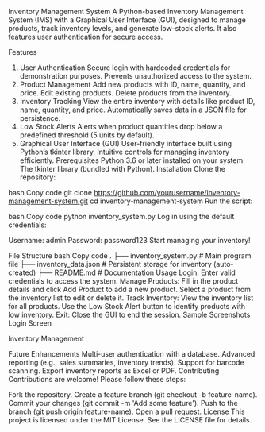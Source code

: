 Inventory Management System
A Python-based Inventory Management System (IMS) with a Graphical User Interface (GUI), designed to manage products, track inventory levels, and generate low-stock alerts. It also features user authentication for secure access.

Features
1. User Authentication
Secure login with hardcoded credentials for demonstration purposes.
Prevents unauthorized access to the system.
2. Product Management
Add new products with ID, name, quantity, and price.
Edit existing products.
Delete products from the inventory.
3. Inventory Tracking
View the entire inventory with details like product ID, name, quantity, and price.
Automatically saves data in a JSON file for persistence.
4. Low Stock Alerts
Alerts when product quantities drop below a predefined threshold (5 units by default).
5. Graphical User Interface (GUI)
User-friendly interface built using Python’s tkinter library.
Intuitive controls for managing inventory efficiently.
Prerequisites
Python 3.6 or later installed on your system.
The tkinter library (bundled with Python).
Installation
Clone the repository:

bash
Copy code
git clone https://github.com/yourusername/inventory-management-system.git
cd inventory-management-system
Run the script:

bash
Copy code
python inventory_system.py
Log in using the default credentials:

Username: admin
Password: password123
Start managing your inventory!

File Structure
bash
Copy code
.
├── inventory_system.py   # Main program file
├── inventory_data.json   # Persistent storage for inventory (auto-created)
├── README.md             # Documentation
Usage
Login: Enter valid credentials to access the system.
Manage Products:
Fill in the product details and click Add Product to add a new product.
Select a product from the inventory list to edit or delete it.
Track Inventory:
View the inventory list for all products.
Use the Low Stock Alert button to identify products with low inventory.
Exit: Close the GUI to end the session.
Sample Screenshots
Login Screen

Inventory Management

Future Enhancements
Multi-user authentication with a database.
Advanced reporting (e.g., sales summaries, inventory trends).
Support for barcode scanning.
Export inventory reports as Excel or PDF.
Contributing
Contributions are welcome! Please follow these steps:

Fork the repository.
Create a feature branch (git checkout -b feature-name).
Commit your changes (git commit -m 'Add some feature').
Push to the branch (git push origin feature-name).
Open a pull request.
License
This project is licensed under the MIT License. See the LICENSE file for details.
